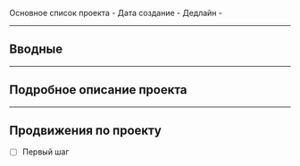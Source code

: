 Основное список проекта - 
Дата создание - 
Дедлайн - 

---
## Вводные



---
## Подробное описание проекта



---
## Продвижения по проекту

- [ ]  Первый шаг